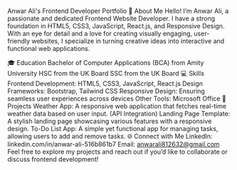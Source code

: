 Anwar Ali's Frontend Developer Portfolio
🌟 About Me
Hello! I’m Anwar Ali, a passionate and dedicated Frontend Website Developer. I have a strong foundation in HTML5, CSS3, JavaScript, React.js, and Responsive Design. With an eye for detail and a love for creating visually engaging, user-friendly websites, I specialize in turning creative ideas into interactive and functional web applications.

🎓 Education
Bachelor of Computer Applications (BCA) from Amity University
HSC from the UK Board
SSC from the UK Board
💻 Skills
Frontend Development: HTML5, CSS3, JavaScript, React.js
Design Frameworks: Bootstrap, Tailwind CSS
Responsive Design: Ensuring seamless user experiences across devices
Other Tools: Microsoft Office
📂 Projects
Weather App: A responsive web application that fetches real-time weather data based on user input. (API Integration)
Landing Page Template: A stylish landing page showcasing various features with a responsive design.
To-Do List App: A simple yet functional app for managing tasks, allowing users to add and remove tasks.
🌐 Connect with Me
LinkedIn: linkedin.com/in/anwar-ali-516b861b7
Email: anwarali812632@gmail.com
Feel free to explore my projects and reach out if you’d like to collaborate or discuss frontend development!
